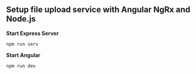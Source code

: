 
## Setup file upload service with Angular NgRx and Node.js

**Start Express Server**

``` npm run serv ``` 

**Start Angular**

``` npm run dev ```

